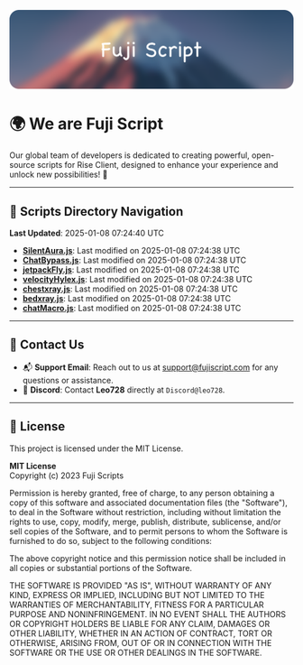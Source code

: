 ![Banner](.github/b.webp)

# 🌍 **We are Fuji Script**

Our global team of developers is dedicated to creating powerful, open-source scripts for Rise Client, designed to enhance your experience and unlock new possibilities! 🌟

---
<!-- SCRIPTS_NAVIGATION_START -->
## 📂 **Scripts Directory Navigation**

**Last Updated**: 2025-01-08 07:24:40 UTC

- **[SilentAura.js](scripts/SilentAura.js)**: Last modified on 2025-01-08 07:24:38 UTC
- **[ChatBypass.js](scripts/ChatBypass.js)**: Last modified on 2025-01-08 07:24:38 UTC
- **[jetpackFly.js](scripts/jetpackFly.js)**: Last modified on 2025-01-08 07:24:38 UTC
- **[velocityHylex.js](scripts/velocityHylex.js)**: Last modified on 2025-01-08 07:24:38 UTC
- **[chestxray.js](scripts/chestxray.js)**: Last modified on 2025-01-08 07:24:38 UTC
- **[bedxray.js](scripts/bedxray.js)**: Last modified on 2025-01-08 07:24:38 UTC
- **[chatMacro.js](scripts/chatMacro.js)**: Last modified on 2025-01-08 07:24:38 UTC

<!-- SCRIPTS_NAVIGATION_END -->

---

## 💬 **Contact Us**  
- 📬 **Support Email**: Reach out to us at [support@fujiscript.com](mailto:support@fujiscript.com) for any questions or assistance.  
- 💬 **Discord**: Contact **Leo728** directly at `Discord@leo728`.

---

## 📜 **License**

This project is licensed under the MIT License.  

**MIT License**  
Copyright (c) 2023 Fuji Scripts  

Permission is hereby granted, free of charge, to any person obtaining a copy of this software and associated documentation files (the "Software"), to deal in the Software without restriction, including without limitation the rights to use, copy, modify, merge, publish, distribute, sublicense, and/or sell copies of the Software, and to permit persons to whom the Software is furnished to do so, subject to the following conditions:  

The above copyright notice and this permission notice shall be included in all copies or substantial portions of the Software.  

THE SOFTWARE IS PROVIDED "AS IS", WITHOUT WARRANTY OF ANY KIND, EXPRESS OR IMPLIED, INCLUDING BUT NOT LIMITED TO THE WARRANTIES OF MERCHANTABILITY, FITNESS FOR A PARTICULAR PURPOSE AND NONINFRINGEMENT. IN NO EVENT SHALL THE AUTHORS OR COPYRIGHT HOLDERS BE LIABLE FOR ANY CLAIM, DAMAGES OR OTHER LIABILITY, WHETHER IN AN ACTION OF CONTRACT, TORT OR OTHERWISE, ARISING FROM, OUT OF OR IN CONNECTION WITH THE SOFTWARE OR THE USE OR OTHER DEALINGS IN THE SOFTWARE.  
